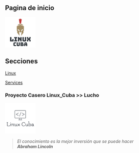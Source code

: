 ## Pagina de inicio

<img src="./img/espart.png" aling="center" alt="Lucho" width="100">

## Secciones


[Linux](./src/Linux/Readme.md)

[Services](./src/Services/Readme.md)


### Proyecto Casero Linux_Cuba >> Lucho

<img src="./img/coding.png" aling="center" alt="Lucho" width="100">

> _El conocimiento es la mejor inversión que se puede hacer_   
**_Abraham Lincoln_** 